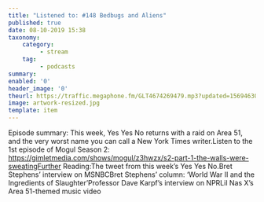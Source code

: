 ```yaml
---
title: "Listened to: #148 Bedbugs and Aliens"
published: true
date: 08-10-2019 15:38
taxonomy:
    category:
         - stream
    tag:
         - podcasts
summary:
enabled: '0'
header_image: '0'
theurl: https://traffic.megaphone.fm/GLT4674269479.mp3?updated=1569463011
image: artwork-resized.jpg
template: item
---
```

 
Episode summary: This week, Yes Yes No returns with a raid on Area 51, and the very worst name you can call a New York Times writer.Listen to the 1st episode of Mogul Season 2: https://gimletmedia.com/shows/mogul/z3hwzx/s2-part-1-the-walls-were-sweatingFurther Reading:The tweet from this week’s Yes Yes No.Bret Stephens’ interview on MSNBCBret Stephens’ column: ‘World War II and the Ingredients of Slaughter’Professor Dave Karpf’s interview on NPRLil Nas X’s Area 51-themed music video
